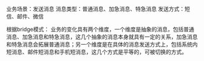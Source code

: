 业务场景：发送消息
消息类型：普通消息、加急消息、特急消息
发送方式：短信、邮件、微信

根据bridge模式：
业务的变化具有两个维度，一个维度是抽象的消息，包括普通消息、加急消息和特急消息，这几个抽象的消息本身就具有一定的关系，加急消息和特急消息会拓展普通消息；另一个维度是在具体的消息发送方式上，包括系统内短消息、邮件短消息和手机短消息，这几个方式是平等的，可被切换的方式。
